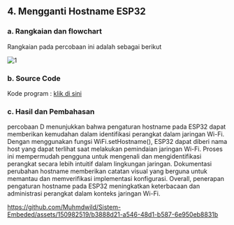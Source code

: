 ## 4.  Mengganti Hostname ESP32

### a. Rangkaian dan flowchart
Rangkaian pada percobaan ini adalah sebagai berikut

![1](https://github.com/Muhmdwild/Sistem-Embeded/assets/150982519/42b2f227-052c-4dce-8b15-0e4c196ddd33)


### b. Source Code
Kode program : <a href="D.%20Ganti%20Hostname/3D_Ganti_Hostname/3D_Ganti_Hostname.ino">klik di sini</a>

### c. Hasil dan Pembahasan
percobaan D menunjukkan bahwa pengaturan hostname pada ESP32 dapat memberikan kemudahan dalam identifikasi perangkat dalam jaringan Wi-Fi. Dengan menggunakan fungsi WiFi.setHostname(), ESP32 dapat diberi nama host yang dapat terlihat saat melakukan pemindaian jaringan Wi-Fi. Proses ini mempermudah pengguna untuk mengenali dan mengidentifikasi perangkat secara lebih intuitif dalam lingkungan jaringan. Dokumentasi perubahan hostname memberikan catatan visual yang berguna untuk memantau dan memverifikasi implementasi konfigurasi. Overall, penerapan pengaturan hostname pada ESP32 meningkatkan keterbacaan dan administrasi perangkat dalam konteks jaringan Wi-Fi.


https://github.com/Muhmdwild/Sistem-Embeded/assets/150982519/b3888d21-a546-48d1-b587-6e950eb8831b




